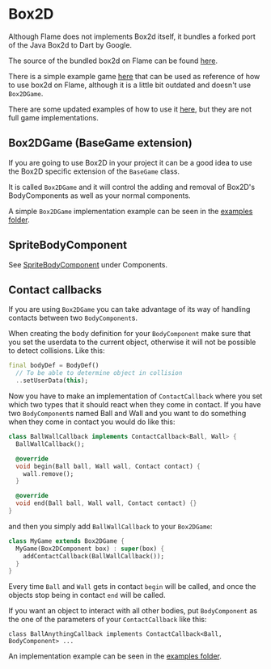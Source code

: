 # Box2D

Although Flame does not implements Box2d itself, it bundles a forked port of the Java Box2d to Dart by Google.

The source of the bundled box2d on Flame can be found [here](https://github.com/flame-engine/box2d.dart).

There is a simple example game [here](https://github.com/feroult/haunt) that can be used as reference of how to use box2d on Flame, although it is a little bit outdated and doesn't use `Box2DGame`.

There are some updated examples of how to use it [here](/doc/examples/box2d), but they are not full game implementations.

## Box2DGame (BaseGame extension)

If you are going to use Box2D in your project it can be a good idea to use the Box2D specific extension of the `BaseGame` class.

It is called `Box2DGame` and it will control the adding and removal of Box2D's BodyComponents as well as your normal components.

A simple `Box2DGame` implementation example can be seen in the [examples folder](/doc/examples/box2d/simple).

## SpriteBodyComponent

See [SpriteBodyComponent](/doc/components.md#) under Components.

## Contact callbacks

If you are using `Box2DGame` you can take advantage of its way of handling contacts between two `BodyComponent`s.

When creating the body definition for your `BodyComponent` make sure that you set the userdata to the current object, otherwise it will not be possible to detect collisions.
Like this:
```dart
final bodyDef = BodyDef()
  // To be able to determine object in collision
  ..setUserData(this);
```

Now you have to make an implementation of `ContactCallback` where you set which two types that it should react when they come in contact.
If you have two `BodyComponent`s named Ball and Wall and you want to do something when they come in contact you would do like this:

```dart
class BallWallCallback implements ContactCallback<Ball, Wall> {
  BallWallCallback();

  @override
  void begin(Ball ball, Wall wall, Contact contact) {
    wall.remove();
  }

  @override
  void end(Ball ball, Wall wall, Contact contact) {}
}
```

and then you simply add `BallWallCallback` to your `Box2DGame`:

```dart
class MyGame extends Box2DGame {
  MyGame(Box2DComponent box) : super(box) {
    addContactCallback(BallWallCallback());
  }
}
```

Every time `Ball` and `Wall` gets in contact `begin` will be called, and once the objects stop being in contact `end` will be called.

If you want an object to interact with all other bodies, put `BodyComponent` as the one of the parameters of your `ContactCallback` like this:

`class BallAnythingCallback implements ContactCallback<Ball, BodyComponent> ...`

An implementation example can be seen in the [examples folder](/doc/examples/box2d/contact_callbacks).
